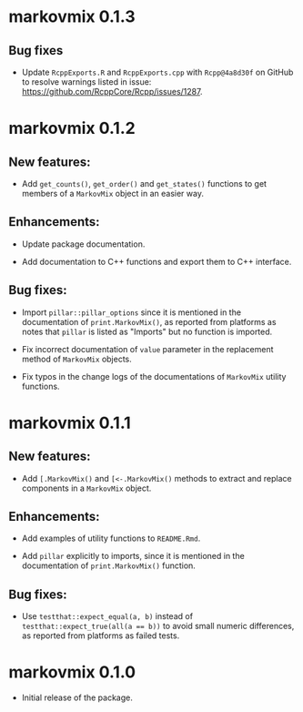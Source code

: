 # markovmix 0.1.3

## Bug fixes

* Update `RcppExports.R` and `RcppExports.cpp` with `Rcpp@4a8d30f` on GitHub to resolve warnings listed in issue: https://github.com/RcppCore/Rcpp/issues/1287.


# markovmix 0.1.2

## New features:

* Add `get_counts()`, `get_order()` and `get_states()` functions to get members of a `MarkovMix` object
in an easier way.

## Enhancements:

* Update package documentation.

* Add documentation to C++ functions and export them to C++ interface.

## Bug fixes:

* Import `pillar::pillar_options` since it is mentioned in the documentation of `print.MarkovMix()`,
as reported from platforms as notes that `pillar` is listed as "Imports" but no function is imported.

* Fix incorrect documentation of `value` parameter in the replacement method of `MarkovMix` objects.

* Fix typos in the change logs of the documentations of `MarkovMix` utility functions.


# markovmix 0.1.1

## New features:

* Add `[.MarkovMix()` and `[<-.MarkovMix()` methods to extract and replace components in a `MarkovMix` object.

## Enhancements:

* Add examples of utility functions to `README.Rmd`.

* Add `pillar` explicitly to imports, since it is mentioned in the documentation of `print.MarkovMix()` function.

## Bug fixes:

* Use `testthat::expect_equal(a, b)` instead of `testthat::expect_true(all(a == b))` to avoid small numeric differences,
as reported from platforms as failed tests.


# markovmix 0.1.0

* Initial release of the package.

